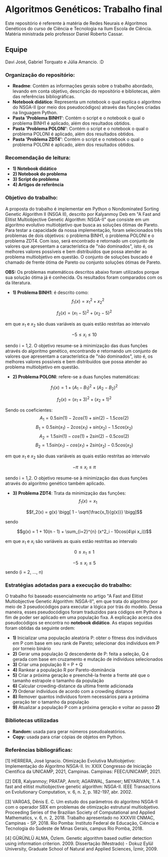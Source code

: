 # Algoritmos Genéticos: Trabalho final
Este repositório é referente à matéria de Redes Neurais e Algoritmos Genéticos do curso de Ciência e Tecnologia na Ilum Escola de Ciência. Matéria ministrada pelo professor Daniel Roberto Cassar.

## Equipe 
Davi José, Gabriel Torquato e Júlia Amancio. :D

### Organização do repositório:
* __Readme__: Contém as informações gerais sobre o trabalho abordado, levando em conta objetivo, descrição do repositório e bibliotecas, além das referências bibliográficas.
* __Notebook didático__: Representa um notebook o qual explica o algoritmo do NSGA-II (por meio dos pseudocódigos) através das funções criadas na linguagem Python.
* __Pasta 'Problema BINH1'__: Contém o script e o notebook o qual o problema BINH1 é aplicado, além dos resultados obtidos.
* __Pasta 'Problema POLONI'__: Contém o script e o notebook o qual o problema POLONI é aplicado, além dos resultados obtidos.
* __Pasta 'Problema ZDT4'__: Contém o script e o notebook o qual o problema POLONI é aplicado, além dos resultados obtidos. 

### Recomendação de leitura:
* __1) Notebook didático__
* __2) Notebook do problema__
* __3) Script do problema__
* __4) Artigos de referência__

### Objetivo do trabalho: 
A proposta do trabalho é implementar em Python o Nondominated Sorting Genetic Algorithm II (NSGA II), descrito por Kalyanmoy Deb em "A Fast and Elitist Multiobjective Genetic Algorithm: NSGA-II" que consiste em um algoritmo evolutivo multiobjetivo que busca as soluções ótimas de Pareto. Para testar a capacidade da nossa implementação, foram selecionados três problemas de dois objetivos: o problema BINH1, o problema POLONI e o problema ZDT4. Com isso, será encontrado e retornado um conjunto de valores que apresentam a característica de "não dominados", isto é, os melhores valores possíveis e bem distribuídos que possa atender ao problema multiobjetivo em questão. O conjunto de soluções buscado é chamado de frente ótima de Pareto ou conjunto soluções ótimas de Pareto.

__OBS:__ Os problemas matemáticos descritos abaixo foram utilizados porque sua solução ótima já é conhecida. Os resultados foram comparados com os da literatura.

* __1) Problema BINH1__: é descrito como:
$$f_1(x) = x_1^2 + x_2^2$$ 

$$f_2(x) = (x_1 - 5)^2 + (x_2 - 5)^2$$

em que $x_1$ e $x_2$ são duas variáveis as quais estão restritas ao intervalo

$$ -5 \leq x_i \leq 10$$ 

sendo i = 1,2. O objetivo resume-se à minimização das duas funções através do algoritmo genético, encontrando e retornando um conjunto de valores que apresentam a característica de "não dominados", isto é, os melhores valores possíveis e bem distribuídos que possa atender ao problema multiobjetivo em questão.

* __2) Problema POLONI__: refere-se a duas funções matemáticas:

$$f_1(x) = 1 + (A_1 - B_1)^2 + (A_2 - B_2)^2$$

$$f_2(x) = (x_1 + 3)^2 + (x_2 + 1)^2$$

Sendo os coeficientes:
$$A_1 = 0.5 sin(1) - 2 cos(1) + sin(2) - 1.5 cos(2)$$
$$B_1 = 0.5 sin(x_1) - 2 cos(x_1) + sin(x_2) - 1.5 cos(x_2)$$
$$A_2 = 1.5 sin(1) - cos(1) + 2 sin(2) - 0.5 cos(2)$$
$$B_2 = 1.5 sin(x_1) - cos(x_1) + 2 sin(x_2) - 0.5 cos(x_2)$$

em que $x_1$ e $x_2$ são duas variáveis as quais estão restritas ao intervalo

 $$ -\pi \leq x_i \leq \pi$$

sendo i = 1,2. O objetivo resume-se à minimização das duas funções através do algoritmo genético também aplicado. 

* __3) Problema ZDT4__: Trata da minimização das funções:
$$f_1(x) = x_1$$

$$f_2(x) = g(x) \bigg[ 1 - \sqrt{\frac{x_1}{g(x)}} \bigg]$$

sendo 

$$g(x) = 1 + 10(n - 1) + \sum_{i=2}^{n} (x^2_i - 10cos(4\pi x_i))$$

em que $x_1$ e $x_i$ são variáveis as quais estão restritas ao intervalo


$$0 \leq x_1 \leq 1$$

$$-5 \leq x_i \leq 5$$ sendo (i = 2, ..., n)


### Estratégias adotadas para a execução do trabalho:
O trabalho foi baseado essencialmente no artigo "A Fast and Elitist Multiobjective Genetic Algorithm: NSGA-II", em que trata do algoritmo por meio de 3 pseudocódigos para executar a lógica por trás do modelo. Dessa maneira, esses pseudocódigos foram traduzidos para códigos em Python a fim de poder ser aplicado em uma população fixa. A explicação acerca dos pseudocódigos se encontra no __notebook didático__. As etapas seguidas foram obtidas da seguinte ordem:

* __1)__ Inicializar uma população aleatória P: obter o fitness dos indivíduos em P com base em seu rank de Pareto; selecionar dos indivíduos em P por torneio binário
* __2)__ Gerar uma população Q descendente de P: feita a seleção, Q é gerada com base em cruzamento e mutação de indivíduos selecionados
* __3)__ Criar uma população R = P + Q
* __4)__ Rankear a população R por Pareto-dominância
* __5)__ Criar a próxima geração e preenchê-la frente a frente até que o tamanho estrapole o tamanho da população
* __6)__ Calcular crowding-distance da ultima frente adicionada
* __7)__ Ordenar indivíduos de acordo com a crowding distance
* __8)__ Remover quantos indivíduos forem necessários para a próxima geração ter o tamanho da população
* __9)__ Atualizar a população P com a próxima geração e voltar ao passo __2)__

### Bibliotecas utilizadas 
* __Random:__ usada para gerar números pseudoaleatórios.
* __Copy:__ usada para criar cópias de objetos em Python. 

### Referências bibliográficas:
[1] HERRERA, José Ignacio. Otimização Evolutiva Multiobjetivo: Implementação do Algoritmo NSGA-II. In: XXIX Congresso de Iniciação Científica da UNICAMP, 2021, Campinas. Campinas: FEEC/UNICAMP, 2021.

[2] DEB, Kalyanmoy; PRATAP, Amrit; AGARWAL, Sameer; MEYARIVAN, T. A fast and elitist multiobjective genetic algorithm: NSGA-II. IEEE Transactions on Evolutionary Computation, v. 6, n. 2, p. 182-197, abr. 2002.

[3] VARGAS, Dênis E. C. Um estudo dos parâmetros do algoritmo NSGA-II com o operador SBX em problemas de otimização estrutural multiobjetivo. Proceeding Series of the Brazilian Society of Computational and Applied Mathematics, v. 6, n. 2, 2018. Trabalho apresentado no XXXVIII CNMAC, Campinas - SP, 2018. Rio Pomba: Instituto Federal de Educação, Ciência e Tecnologia do Sudeste de Minas Gerais, campus Rio Pomba, 2018.

[4] GÜRÜNLÜ ALMA, Özlem. Genetic algorithm based outlier detection using information criterion. 2009. Dissertação (Mestrado) - Dokuz Eylül University, Graduate School of Natural and Applied Sciences, İzmir, 2009.







